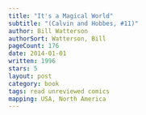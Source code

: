 ```yaml
---
title: "It's a Magical World"
subtitle: "(Calvin and Hobbes, #11)"
author: Bill Watterson
authorSort: Watterson, Bill
pageCount: 176
date: 2014-01-01
written: 1996
stars: 5
layout: post
category: book
tags: read unreviewed comics
mapping: USA, North America
---
```

